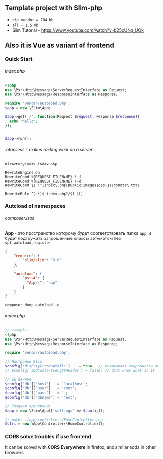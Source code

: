 ## Template project with Slim-php
* `php vendor = 784 kb`
* `all - 1.5 mb`
* Slim Tutorial - https://www.youtube.com/watch?v=b25xUNq_UOk

Also it is Vue as variant of frontend
---


### Quick Start
###### index.php
```php
<?php
use \Psr\Http\Message\ServerRequestInterface as Request;
use \Psr\Http\Message\ResponseInterface as Response;

require 'vendor/autoload.php';
$app = new \Slim\App;

$app->get('/', function(Request $request, Response $response){
  echo "hello";
});


$app->run();
```


###### .htaccess - makes routing work on a server
```
DirectoryIndex index.php

RewriteEngine on
RewriteCond %{REQUEST_FILENAME} !-f
RewriteCond %{REQUEST_FILENAME} !-d
RewriteCond $1 !^(index\.php|public|images|css|js|robots\.txt)

RewriteRule ^(.*)$ index.php?/$1 [L]
```


### Autoload of namespaces
###### composer.json
**App** - это пространство которому будет соответствовать папка `app`, и будет подгружать запрошенные классы автоматом без `spl_autoload_register`
```json
{
    "require": {
        "slim/slim": "3.0"
    },

    "autoload": {
        "psr-4": {
          "App\\": "app"
        }
    }
}

```

```batch
composer dump-autoload -o
```

###### index.php
```php
// example
<?php
use \Psr\Http\Message\ServerRequestInterface as Request;
use \Psr\Http\Message\ResponseInterface as Response;

require 'vendor/autoload.php';

// Настройки Slim
$config['displayErrorDetails']    = true;  // показывает подробности об ошибке
// $config['addContentLengthHeader'] = false; // dont know what is it

// БД данные
$config['db']['host']   = 'localhost';
$config['db']['user']   = 'root';
$config['db']['pass']   = '';
$config['db']['dbname'] = 'test';

// Создаем приложение
$app = new \Slim\App(['settings' => $config]);

// path: ./app/controllers/HomeController.php
$ctrl = new \App\Controllers\HomeController();
```


### CORS solve troubles if use frontend
It can be solved with **CORS Everywhere** in firefox, and similar adds in other browsers
